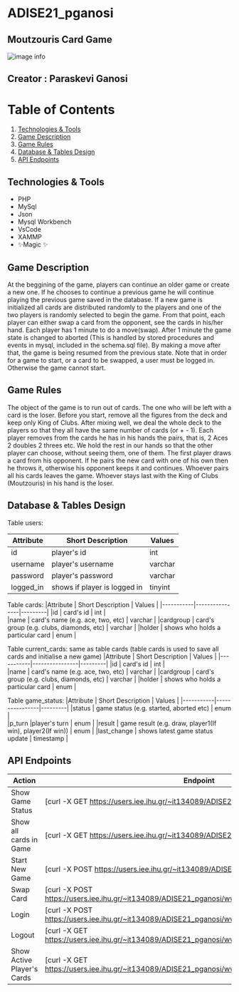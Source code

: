 # ADISE21_pganosi
## Moutzouris Card Game


![image info](https://w7.pngwing.com/pngs/800/271/png-transparent-king-of-clubs-computer-icons-hearts-playing-card-king-of-diamonds-card-angle-king-text-thumbnail.png)

## Creator : Paraskevi Ganosi

# Table of Contents
1. [Technologies & Tools](#Technologies-&-Tools)
2. [Game Description](#Game-Description)
3. [Game Rules](#Game-Rules)
4. [Database & Tables Design](#Database-&-Tables-Design)
5. [API Endpoints](#API-Endpoints)



## Technologies & Tools

- PHP
- MySql
- Json
- Mysql Workbench
- VsCode
- XAMMP
- ✨Magic ✨

## Game Description

At the beggining of the game, players can continue an older game or create a new one. 
If he chooses to continue a previous game he will continue playing the previous game saved in the database.
If a new game is initialized all cards are distributed randomly to the players and one of the two players is randomly selected to begin the game. From that point, each player can either swap a card from the opponent, see the cards in his/her hand. 
Each player has 1 minute to do a move(swap). After 1 minute the game state is changed to aborted (This is handled by stored procedures and events in mysql, included in the schema.sql file). By making a move after that, the game is being resumed from the previous state.
Note that in order for a game to start, or a card to be swapped, a user must be logged in. Otherwise the game cannot start.

## Game Rules
The object of the game is to run out of cards. The one who will be left with a card is the loser. 
Before you start, remove all the figures from the deck and keep only King of Clubs.
After mixing well, we deal the whole deck to the players so that they all have the same number of cards (or + - 1). 
Each player removes from the cards he has in his hands the pairs, that is, 2 Aces 2 doubles 2 threes etc. 
We hold the rest in our hands so that the other player can choose, without seeing them, one of them. 
The first player draws a card from his opponent. If he pairs the new card with one of his own then he throws it, otherwise his opponent keeps it and continues.
Whoever pairs all his cards leaves the game.
Whoever stays last with the King of Clubs (Moutzouris) in his hand is the loser. 

## Database & Tables Design

Table users:

|Attribute  |  Short Description   |  Values |
|-----------|----------------|---------|
|id         | player's id   | int     |	
|username   | player's username	     | varchar |
|password   | player's password       | varchar |
|logged_in  | shows if player is logged in | tinyint |

Table cards:
|Attribute  |  Short Description   |  Values |
|-----------|----------------|---------|
|id         | card's id       | int     |	
|name   | card's name (e.g. ace, two, etc)	     | varchar |
|cardgroup   | card's group (e.g. clubs, diamonds, etc)  | varchar |
|holder  | shows who holds a particular card | enum |

Table current_cards: same as table cards (table cards is used to save all cards and initialise a new game)
|Attribute  |  Short Description   |  Values |
|-----------|----------------|---------|
|id         | card's id       | int     |	
|name   | card's name (e.g. ace, two, etc)	     | varchar |
|cardgroup   | card's group (e.g. clubs, diamonds, etc)  | varchar |
|holder  | shows who holds a particular card | enum |

Table game_status:
|Attribute  |  Short Description   |  Values |
|-----------|----------------|---------|
|status         | game status (e.g. started, aborted etc)       | enum     |	
|p_turn   |player's turn	     | enum |
|result   | game result (e.g. draw, player1(If win), player2(If win))  | enum |
|last_change  | shows latest game status update | timestamp |


## API Endpoints

| Action | Endpoint |
| ------ | ------ |
| Show Game Status | [curl -X GET https://users.iee.ihu.gr/~it134089/ADISE21_pganosi/www/game.php/status] |
| Show all cards in Game | [curl -X GET https://users.iee.ihu.gr/~it134089/ADISE21_pganosi/www/game.php/cards] |
| Start New Game | [curl -X POST  https://users.iee.ihu.gr/~it134089/ADISE21_pganosi/www/game.php/cards] |
| Swap Card | [curl -X POST  https://users.iee.ihu.gr/~it134089/ADISE21_pganosi/www/game.php/swap_card/{number}] |
| Login | [curl -X POST https://users.iee.ihu.gr/~it134089/ADISE21_pganosi/www/game.php/users/{username}] |
| Logout | [curl -X GET https://users.iee.ihu.gr/~it134089/ADISE21_pganosi/www/game.php/users/{username}] |
| Show Active Player's Cards | [curl -X GET https://users.iee.ihu.gr/~it134089/ADISE21_pganosi/www/game.php/my_cards] |

